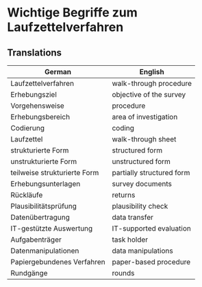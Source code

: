 # Wichtige Begriffe zum Laufzettelverfahren

## Translations

| German | English |
| ------ | ------- |
| Laufzettelverfahren | walk-through procedure |
| Erhebungsziel | objective of the survey |
| Vorgehensweise | procedure |
| Erhebungsbereich | area of investigation |
| Codierung | coding |
| Laufzettel | walk-through sheet |
| strukturierte Form | structured form |
| unstrukturierte Form | unstructured form |
| teilweise strukturierte Form | partially structured form |
| Erhebungsunterlagen | survey documents |
| Rückläufe | returns |
| Plausibilitätsprüfung | plausibility check |
| Datenübertragung | data transfer |
| IT-gestützte Auswertung | IT-supported evaluation |
| Aufgabenträger | task holder |
| Datenmanipulationen | data manipulations |
| Papiergebundenes Verfahren | paper-based procedure |
| Rundgänge | rounds |
